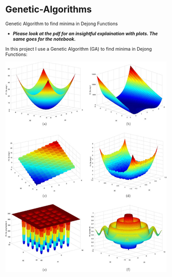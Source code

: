 # Genetic-Algorithms
 Genetic Algorithm to find minima in Dejong Functions

 * ***Please look at the pdf for an insightful explaination with plots. The same goes for the notebook.***

 In this project I use a Genetic Algorithm (GA) to find minima in Dejong Functions:

 ![alt text](./DeJong.png)